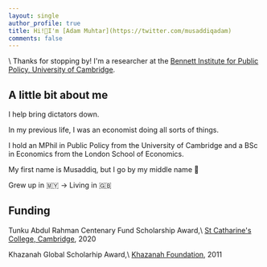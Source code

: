```yaml
---
layout: single
author_profile: true
title: Hi!👋I'm [Adam Muhtar](https://twitter.com/musaddiqadam)
comments: false
---
```


\\
Thanks for stopping by! I'm a researcher at the [Bennett Institute for Public Policy, University of Cambridge](https://www.bennettinstitute.cam.ac.uk/).

## A little bit about me

I help bring dictators down.

In my previous life, I was an economist doing all sorts of things.

I hold an MPhil in Public Policy from the University of Cambridge and a BSc in Economics from the London School of Economics.

My first name is Musaddiq, but I go by my middle name 🙂

Grew up in 🇲🇾 → Living in 🇬🇧

## Funding

Tunku Abdul Rahman Centenary Fund Scholarship Award,\\
[St Catharine's College, Cambridge](https://www.caths.cam.ac.uk/tunku-abdul-rahman-fund), 2020

Khazanah Global Scholarhip Award,\\
[Khazanah Foundation](https://www.yayasankhazanah.com.my/scholarship-programmes/khazanah-global-scholarship), 2011
